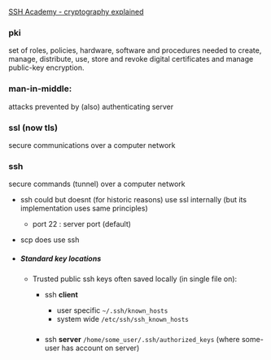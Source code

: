 


[SSH Academy - cryptography explained](https://www.ssh.com/academy/)



### pki
set of roles, policies, hardware, software and procedures needed to create, manage, distribute, use, store and revoke digital certificates and manage public-key encryption.

### man-in-middle:
attacks prevented by (also) authenticating server


### ssl (now tls)
secure communications over a computer network

### ssh
secure commands (tunnel) over a computer network    
- ssh could but doesnt (for historic reasons) use ssl internally 
(but its implementation uses same principles)
    - port 22 : server port (default)
- scp does use ssh



- ##### Standard key locations

    - Trusted public ssh keys often saved locally (in single file on):

        - ssh **client**

            - user specific
            `~/.ssh/known_hosts`
            - system wide
            `/etc/ssh/ssh_known_hosts`
        

        ###
        - ssh **server**
        `/home/some_user/.ssh/authorized_keys`
        (where some-user has account on server)










